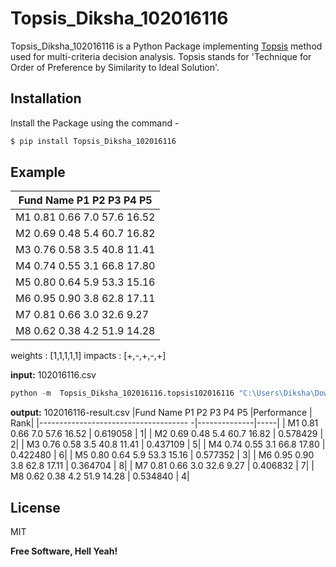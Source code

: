 # Topsis_Diksha_102016116
Topsis_Diksha_102016116 is a Python Package implementing [Topsis](https://www.sciencedirect.com/science/article/pii/S277266222100014X#:~:text=TOPSIS%20is%20based%20on%20the,distances%20from%20the%20ideal%20solutions.) method used for multi-criteria decision analysis.
Topsis stands for 'Technique for Order of Preference by Similarity to Ideal Solution'.

## Installation
Install the Package using the command - 
```s
$ pip install Topsis_Diksha_102016116
```
## Example
|Fund Name    P1    P2   P3    P4     P5  |
|-----------------------------------------|
|   M1  0.81  0.66  7.0  57.6  16.52|    
|   M2  0.69  0.48  5.4  60.7  16.82|     
|   M3  0.76  0.58  3.5  40.8  11.41|     
|   M4  0.74  0.55  3.1  66.8  17.80|    
|   M5  0.80  0.64  5.9  53.3  15.16|    
|   M6  0.95  0.90  3.8  62.8  17.11|    
|   M7  0.81  0.66  3.0  32.6   9.27|    
|   M8  0.62  0.38  4.2  51.9  14.28|    

weights : [1,1,1,1,1]
impacts : [+,-,+,-,+]

**input:** 102016116.csv
```s
python -m  Topsis_Diksha_102016116.topsis102016116 "C:\Users\Diksha\Downloads\102016116.csv" "1,1,1,1,1" "+,-,+,-,+" "C:\Users\Diksha\Downloads\102016116-result.csv"
```

**output:** 102016116-result.csv
|Fund Name   P1   P2  P3    P4     P5   |Performance   | Rank|
|------------------------------------- -|--------------|-----|
|    M1  0.81  0.66  7.0  57.6  16.52   | 0.619058     |    1|
|    M2  0.69  0.48  5.4  60.7  16.82   | 0.578429     |    2|
|    M3  0.76  0.58  3.5  40.8  11.41   | 0.437109     |    5|
|    M4  0.74  0.55  3.1  66.8  17.80   | 0.422480     |    6|
|    M5  0.80  0.64  5.9  53.3  15.16   | 0.577352     |    3|
|    M6  0.95  0.90  3.8  62.8  17.11   | 0.364704     |    8|
|    M7  0.81  0.66  3.0  32.6   9.27   | 0.406832     |    7|
|    M8  0.62  0.38  4.2  51.9  14.28   | 0.534840     |    4|


## License

MIT

**Free Software, Hell Yeah!**



